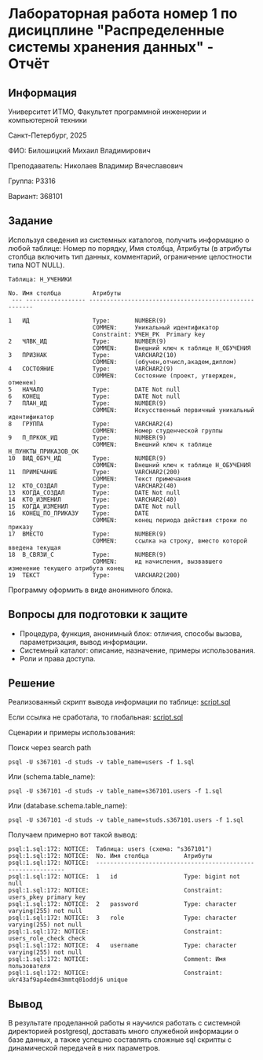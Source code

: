 # Лабораторная работа номер 1 по дисицплине "Распределенные системы хранения данных" - Отчёт

## Информация

Университет ИТМО, Факультет программной инженерии и компьютерной техники

Санкт-Петербург, 2025

ФИО: Билошицкий Михаил Владимирович

Преподаватель: Николаев Владимир Вячеславович

Группа: P3316

Вариант: 368101

## Задание

Используя сведения из системных каталогов, получить информацию о любой таблице: Номер по порядку, Имя столбца, Атрибуты (в атрибуты столбца включить тип данных, комментарий, ограничение целостности типа NOT NULL).

```
Таблица: Н_УЧЕНИКИ

No. Имя столбца 		Атрибуты
 --- ----------------- ------------------------------------------------------

1	ИД			        Type:		NUMBER(9)
				        COMMEN:		Уникальный идентификатор
				        Constraint:	УЧЕН_PK  Primary key
2	ЧЛВК_ИД			    Type:		NUMBER(9)
				        COMMEN:		Внешний ключ к таблице Н_ОБУЧЕНИЯ
3	ПРИЗНАК			    Type:		VARCHAR2(10)
				        COMMEN:		(обучен,отчисл,академ,диплом)
4	СОСТОЯНИЕ		    Type:		VARCHAR2(9)
				        COMMEN:		Состояние (проект, утвержден, отменен)
5	НАЧАЛО			    Type:		DATE Not null
6	КОНЕЦ			    Type:		DATE Not null
7	ПЛАН_ИД			    Type:		NUMBER(9)
				        COMMEN:		Искусственный первичный уникальный идентификатор
8	ГРУППА			    Type:		VARCHAR2(4)
				        COMMEN:		Номер студенческой группы
9	П_ПРКОК_ИД		    Type:		NUMBER(9)
				        COMMEN:		Внешний ключ к таблице Н_ПУНКТЫ_ПРИКАЗОВ_ОК
10	ВИД_ОБУЧ_ИД		    Type:		NUMBER(9)
				        COMMEN:		Внешний ключ к таблице Н_ОБУЧЕНИЯ
11	ПРИМЕЧАНИЕ		    Type:		VARCHAR2(200)
				        COMMEN:		Текст примечания
12	КТО_СОЗДАЛ		    Type:		VARCHAR2(40)
13	КОГДА_СОЗДАЛ		Type:		DATE Not null
14	КТО_ИЗМЕНИЛ		    Type:		VARCHAR2(40)
15	КОГДА_ИЗМЕНИЛ		Type:		DATE Not null
16	КОНЕЦ_ПО_ПРИКАЗУ	Type:		DATE 
				        COMMEN:		конец периода действия строки по приказу
17	ВМЕСТО			    Type:		NUMBER(9)
				        COMMEN:		ссылка на строку, вместо которой введена текущая
18	В_СВЯЗИ_С		    Type:		NUMBER(9)
				        COMMEN:		ид начисления, вызвавшего изменение текущего атрибута конец	
19	ТЕКСТ			    Type:		VARCHAR2(200)
```

Программу оформить в виде анонимного блока.

## Вопросы для подготовки к защите

- Процедура, функция, анонимный блок: отличия, способы вызова, параметризация, вывод информации.
- Системный каталог: описание, назначение, примеры использования.
- Роли и права доступа.

## Решение

Реализованный скрипт вывода информации по таблице: [script.sql](./script.sql)

Если ссылка не сработала, то глобальная: [script.sql](https://github.com/michael-bill/distributed-data-storage-systems-labs-itmo/blob/main/lab1/script.sql)

Сценарии и примеры использования:

Поиск через search path

```
psql -U s367101 -d studs -v table_name=users -f 1.sql
```

Или (schema.table_name):

```
psql -U s367101 -d studs -v table_name=s367101.users -f 1.sql
```

Или (database.schema.table_name):

```
psql -U s367101 -d studs -v table_name=studs.s367101.users -f 1.sql
```

Получаем примерно вот такой вывод:

```
psql:1.sql:172: NOTICE:  Таблица: users (схема: "s367101")
psql:1.sql:172: NOTICE:  No. Имя столбца          Атрибуты
psql:1.sql:172: NOTICE:  -------------------------------------------------------------
psql:1.sql:172: NOTICE:  1   id                   Type: bigint not null
psql:1.sql:172: NOTICE:                           Constraint: users_pkey primary key
psql:1.sql:172: NOTICE:  2   password             Type: character varying(255) not null
psql:1.sql:172: NOTICE:  3   role                 Type: character varying(255) not null
psql:1.sql:172: NOTICE:                           Constraint: users_role_check check
psql:1.sql:172: NOTICE:  4   username             Type: character varying(255) not null
psql:1.sql:172: NOTICE:                           Comment: Имя пользователя
psql:1.sql:172: NOTICE:                           Constraint: ukr43af9ap4edm43mmtq01oddj6 unique
```

## Вывод

В результате проделанной работы я научился работать с системной директорией postgresql, доставать много служебной информации о базе данных, а также успешно составлять сложные sql скрипты с динамической передачей в них параметров.

